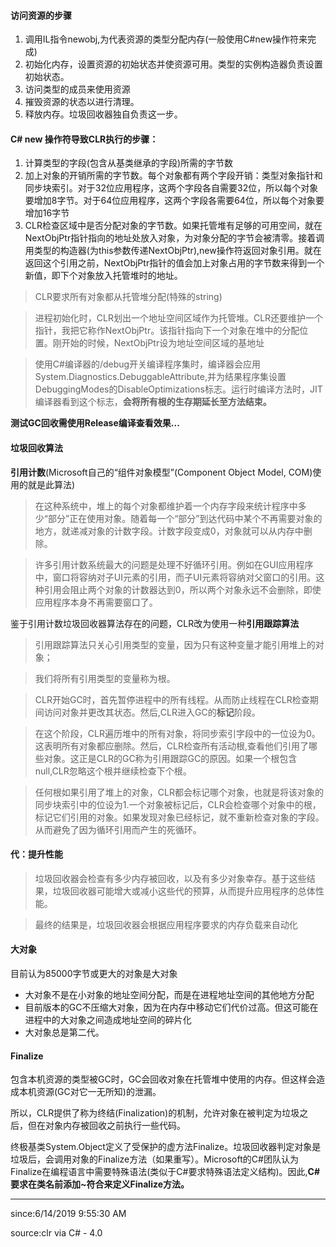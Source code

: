 
#### 访问资源的步骤 ####

1. 调用IL指令newobj,为代表资源的类型分配内存(一般使用C#new操作符来完成)
2. 初始化内存，设置资源的初始状态并使资源可用。类型的实例构造器负责设置初始状态。
3. 访问类型的成员来使用资源
4. 摧毁资源的状态以进行清理。
5. 释放内存。垃圾回收器独自负责这一步。

#### C# new 操作符导致CLR执行的步骤： ####

1. 计算类型的字段(包含从基类继承的字段)所需的字节数
2. 加上对象的开销所需的字节数。每个对象都有两个字段开销：类型对象指针和同步块索引。对于32位应用程序，这两个字段各自需要32位，所以每个对象要增加8字节。对于64位应用程序，这两个字段各需要64位，所以每个对象要增加16字节
3. CLR检查区域中是否分配对象的字节数。如果托管堆有足够的可用空间，就在NextObjPtr指针指向的地址处放入对象，为对象分配的字节会被清零。接着调用类型的构造器(为this参数传递NextObjPtr),new操作符返回对象引用。就在返回这个引用之前，NextObjPtr指针的值会加上对象占用的字节数来得到一个新值，即下个对象放入托管堆时的地址。

> CLR要求所有对象都从托管堆分配(特殊的string)

> 进程初始化时，CLR划出一个地址空间区域作为托管堆。CLR还要维护一个指针，我把它称作NextObjPtr。该指针指向下一个对象在堆中的分配位置。刚开始的时候，NextObjPtr设为地址空间区域的基地址

> 使用C#编译器的/debug开关编译程序集时，编译器会应用System.Diagnostics.DebuggableAttribute,并为结果程序集设置DebuggingModes的DisableOptimizations标志。运行时编译方法时，JIT编译器看到这个标志，**会将所有根的生存期延长至方法结束。**

**测试GC回收需使用Release编译查看效果...**

#### 垃圾回收算法 ####

**引用计数**(Microsoft自己的“组件对象模型”(Component Object Model, COM)使用的就是此算法)

> 在这种系统中，堆上的每个对象都维护着一个内存字段来统计程序中多少“部分”正在使用对象。随着每一个“部分”到达代码中某个不再需要对象的地方，就递减对象的计数字段。计数字段变成0，对象就可以从内存中删除。

> 许多引用计数系统最大的问题是处理不好循环引用。例如在GUI应用程序中，窗口将容纳对子UI元素的引用，而子UI元素将容纳对父窗口的引用。这种引用会阻止两个对象的计数器达到0，所以两个对象永远不会删除，即使应用程序本身不再需要窗口了。

鉴于引用计数垃圾回收器算法存在的问题，CLR改为使用一种**引用跟踪算法**

> 引用跟踪算法只关心引用类型的变量，因为只有这种变量才能引用堆上的对象；

> 我们将所有引用类型的变量称为根。

> CLR开始GC时，首先暂停进程中的所有线程。从而防止线程在CLR检查期间访问对象并更改其状态。然后,CLR进入GC的**标记**阶段。

> 在这个阶段，CLR遍历堆中的所有对象，将同步索引字段中的一位设为0。这表明所有对象都应删除。然后，CLR检查所有活动根,查看他们引用了哪些对象。这正是CLR的GC称为引用跟踪GC的原因。如果一个根包含null,CLR忽略这个根并继续检查下个根。

> 任何根如果引用了堆上的对象，CLR都会标记哪个对象，也就是将该对象的同步块索引中的位设为1.一个对象被标记后，CLR会检查哪个对象中的根，标记它们引用的对象。如果发现对象已经标记，就不重新检查对象的字段。从而避免了因为循环引用而产生的死循环。

#### 代：提升性能 ####

> 垃圾回收器会检查有多少内存被回收，以及有多少对象幸存。基于这些结果，垃圾回收器可能增大或减小这些代的预算，从而提升应用程序的总体性能。

> 最终的结果是，垃圾回收器会根据应用程序要求的内存负载来自动化

#### 大对象 ####

目前认为85000字节或更大的对象是大对象 

- 大对象不是在小对象的地址空间分配，而是在进程地址空间的其他地方分配
- 目前版本的GC不压缩大对象，因为在内存中移动它们代价过高。但这可能在进程中的大对象之间造成地址空间的碎片化
- 大对象总是第二代。

#### Finalize ####

包含本机资源的类型被GC时，GC会回收对象在托管堆中使用的内存。但这样会造成本机资源(GC对它一无所知)的泄漏。

所以，CLR提供了称为终结(Finalization)的机制，允许对象在被判定为垃圾之后，但在对象内存被回收之前执行一些代码。

终极基类System.Object定义了受保护的虚方法Finalize。垃圾回收器判定对象是垃圾后，会调用对象的Finalize方法（如果重写）。Microsoft的C#团队认为Finalize在编程语言中需要特殊语法(类似于C#要求特殊语法定义结构)。因此,**C#要求在类名前添加~符合来定义Finalize方法。**

----------
since:6/14/2019 9:55:30 AM 

source:clr via C# - 4.0